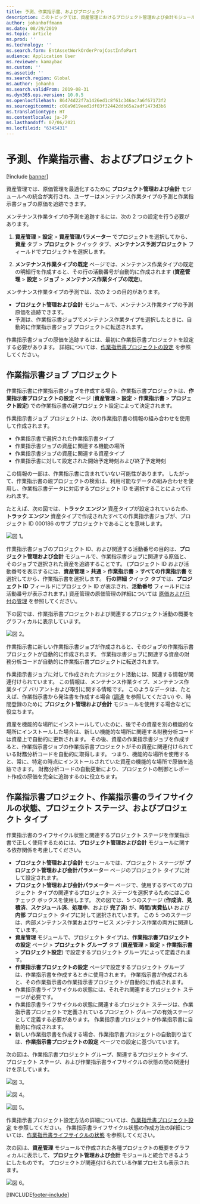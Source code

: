 ```yaml
---
title: 予測、作業指示書、およびプロジェクト
description: このトピックでは、資産管理におけるプロジェクト管理および会計モジュールの、予測および作業指示書との統合について説明します。
author: johanhoffmann
ms.date: 08/29/2019
ms.topic: article
ms.prod: ''
ms.technology: ''
ms.search.form: EntAssetWorkOrderProjCostInfoPart
audience: Application User
ms.reviewer: kamaybac
ms.custom: ''
ms.assetid: ''
ms.search.region: Global
ms.author: johanho
ms.search.validFrom: 2019-08-31
ms.dyn365.ops.version: 10.0.5
ms.openlocfilehash: 86474d22f7a1426ed1c8f61c346ac7a6f67173f2
ms.sourcegitcommit: c08a9d19eed1df03f32442ddb65a2adf1473d3b6
ms.translationtype: HT
ms.contentlocale: ja-JP
ms.lasthandoff: 07/06/2021
ms.locfileid: "6345431"
---
```

# <a name="forecasts-work-orders-and-projects"></a>予測、作業指示書、およびプロジェクト

[!include [banner](../../includes/banner.md)]

 

資産管理では、原価管理を最適化するために **プロジェクト管理および会計** モジュールへの統合が実行され、ユーザーはメンテナンス作業タイプの予測と作業指示書ジョブの原価を追跡できます。

メンテナンス作業タイプの予測を追跡するには、次の 2 つの設定を行う必要があります。

1. **資産管理** > **設定** > **資産管理パラメーター** でプロジェクトを選択してから、**資産** タブ > **プロジェクト** クイック タブ、**メンテナンス予測プロジェクト** フィールドでプロジェクトを選択します。

2. **メンテナンス作業タイプの既定** ページでは、メンテナンス作業タイプの既定の明細行を作成すると、その行の活動番号が自動的に作成されます (**資産管理** > **設定** > **ジョブ** > **メンテナンス作業タイプの既定**)。

メンテナンス作業タイプの予測では、次の 2 つの目的があります。 

- **プロジェクト管理および会計** モジュールで、メンテナンス作業タイプの予測原価を追跡できます。 
- 予測は、作業指示書ジョブでメンテナンス作業タイプを選択したときに、自動的に作業指示書ジョブ プロジェクトに転送されます。

作業指示書ジョブの原価を追跡するには、最初に作業指示書プロジェクトを設定する必要があります。 詳細については、[作業指示書プロジェクトの設定](../setup-for-work-orders/work-order-project-setup.md) を参照してください。

## <a name="work-order-job-projects"></a>作業指示書ジョブ プロジェクト

作業指示書に作業指示書ジョブを作成する場合、作業指示書プロジェクトは、**作業指示書プロジェクトの設定** ページ (**資産管理** > **設定** > **作業指示書** > **プロジェクト設定**) での作業指示書の親プロジェクト設定によって決定されます。

作業指示書ジョブ プロジェクトは、次の作業指示書の情報の組み合わせを使用して作成されます。

- 作業指示書で選択された作業指示書タイプ 
- 作業指示書ジョブの資産に関連する機能の場所
- 作業指示書ジョブの資産に関連する資産タイプ  
- 作業指示書に対して設定された開始予定時刻および終了予定時刻  

この情報の一部は、作業指示書に含まれていない可能性があります。 したがって、作業指示書の親プロジェクトの検索は、利用可能なデータの組み合わせを使用し、作業指示書データに対応するプロジェクト ID を選択することによって行われます。

たとえば、次の図では、**トラック エンジン** 資産タイプが設定されているため、**トラック エンジン** 資産タイプで作成されたすべての作業指示書ジョブが、プロジェクト ID 000186 のサブ プロジェクトであることを意味します。

![図 1。](media/01-integration-to-pma.png)

作業指示書ジョブのプロジェクト ID、および関連する活動番号の目的は、**プロジェクト管理および会計** モジュールで、作業指示書ジョブに関連する原価と、そのジョブで選択された資産を追跡することです。 (プロジェクト ID および活動番号を表示するには、**資産管理** > **共通** > **作業指示書** > **すべての作業指示書** を選択してから、作業指示書を選択します。 **行の詳細** クイック タブでは、**プロジェクト ID** フィールドにプロジェクト ID が表示され、**活動番号** フィールドには活動番号が表示されます。) 資産管理の原価管理の詳細については [原価および日付の管理](../controlling-and-reporting/cost-and-date-control.md) を参照してください。

下の図では、作業指示書プロジェクトおよび関連するプロジェクト活動の概要をグラフィカルに表示しています。

![図 2。](media/02-integration-to-pma.png)

作業指示書に新しい作業指示書ジョブが作成されると、そのジョブの作業指示書プロジェクトが自動的に作成されます。 作業指示書ジョブに関連する資産の財務分析コードが自動的に作業指示書プロジェクトに転送されます。

作業指示書ジョブに対して作成されたプロジェクト活動には、関連する情報が関連付けられています。 この情報は、メンテナンス作業タイプ、メンテナンス作業タイプ バリアントおよび取引に関する情報です。 このようなデータは、たとえば、作業指示書から発注書を作成する場合 ([調達](../work-orders/procurement.md) を参照してください) や、時間登録のために **プロジェクト管理および会計** モジュールを使用する場合などに役立ちます。

資産を機能的な場所にインストールしていたのに、後でその資産を別の機能的な場所にインストールした場合は、新しい機能的な場所に関連する財務分析コードは資産上で自動的に更新されます。 その後、資産の作業指示書ジョブを作成すると、作業指示書ジョブの作業指示書プロジェクトがその資産に関連付けられている財務分析コードを自動的に取得します。 つまり、機能的な場所を使用すると、常に、特定の時点にインストールされていた資産の機能的な場所で原価を追跡できます。 財務分析コードの自動更新により、プロジェクトの制御とレポート作成の原価を完全に追跡するのに役立ちます。

## <a name="work-order-projects-work-order-lifecycle-states-project-stages-and-project-types"></a>作業指示書プロジェクト、作業指示書のライフサイクルの状態、プロジェクト ステージ、およびプロジェクト タイプ

作業指示書のライフサイクル状態と関連するプロジェクト ステージを作業指示書で正しく使用するためには、**プロジェクト管理および会計** モジュールに関する依存関係を考慮してください。

- **プロジェクト管理および会計** モジュールでは、プロジェクト ステージが **プロジェクト管理および会計パラメーター** ページのプロジェクト タイプに対して設定されます。  
- **プロジェクト管理および会計パラメーター** ページで、使用するすべてのプロジェクト タイプの関連するプロジェクト ステージを選択するためにはこのチェック ボックスを使用します。 次の図では、5 つのステージ (**作成済**、**見積済**、**スケジュール済**、**処理中**、および **完了済**) が、**時間/実費払い** および **内部** プロジェクト タイプに対して選択されています。 この 5 つのステージは、内部メンテナンス作業およびサービス メンテナンス作業の両方に関連しています。
- **資産管理** モジュールで、プロジェクト タイプは、**作業指示書プロジェクトの設定** ページ > **プロジェクト グループ** タブ (**資産管理** > **設定** > **作業指示書** > **プロジェクト設定**) で設定するプロジェクト グループによって定義されます。  
- **作業指示書プロジェクトの設定** ページで設定するプロジェクト グループは、作業指示書を作成するときに使用されます。 作業指示書が作成されると、その作業指示書の作業指示書プロジェクトが自動的に作成されます。  
- 作業指示書ライフサイクルの状態には、それぞれ関連するプロジェクト ステージが必要です。  
- 作業指示書ライフサイクルの状態に関連するプロジェクト ステージは、作業指示書プロジェクトで定義されているプロジェクト グループの有効ステージとして定義する必要があります。 作業指示書プロジェクトが作業指示書に自動的に作成されます。
- 新しい作業指示書を作成する場合、作業指示書プロジェクトの自動割り当ては、**作業指示書プロジェクトの設定** ページでの設定に基づいています。  

次の図は、作業指示書プロジェクト グループ、関連するプロジェクト タイプ、プロジェクト ステージ、および作業指示書ライフサイクルの状態の間の関連付けを示しています。

![図 3。](media/03-integration-to-pma.png)

![図 4。](media/04-integration-to-pma.png)

![図 5。](media/05-integration-to-pma.png)

作業指示書プロジェクト設定方法の詳細については、[作業指示書プロジェクト設定](../setup-for-work-orders/work-order-project-setup.md) を参照してください。 作業指示書ライフサイクル状態の作成方法の詳細については、[作業指示書ライフサイクルの状態](../setup-for-work-orders/work-order-lifecycle-states.md) を参照してください。

次の図は、**資産管理** モジュールで作成された各種プロジェクトの概要をグラフィカルに表示して、**プロジェクト管理および会計** モジュールと統合できるようにしたものです。 プロジェクトが関連付けられている作業プロセスも表示されます。

![図 6。](media/06-integration-to-pma.png)



[!INCLUDE[footer-include](../../../includes/footer-banner.md)]
